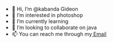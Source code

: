 - 👋 Hi, I’m @kabanda Gideon
- 👀 I’m interested in photoshop
- 🌱 I’m currently learning 
- 💞️ I’m looking to collaborate on java
- 📫 You can reach me through my[ Email](kabandagideon5@gmail.com)


